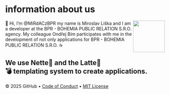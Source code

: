 # information about us

<img src="https://img.icons8.com/?size=100&id=65903&format=png&color=000000" align="right" height="100px" />

👋 Hi, I’m @MiRdACzBPR
my name is Miroslav Liška and I am a developer at the BPR - BOHEMIA PUBLIC RELATION S.R.O. agency.
My colleague Ondřej Bím participates with me in the development of not only applications for BPR - BOHEMIA PUBLIC RELATION S.R.O. ☕️

We use Nette💚 and the Latte💚<br>💣 templating system to create applications.
---
&copy; 2025 GitHub &bull; [Code of Conduct](https://www.contributor-covenant.org/version/2/1/code_of_conduct/code_of_conduct.md) &bull; [MIT License](https://gh.io/mit)

